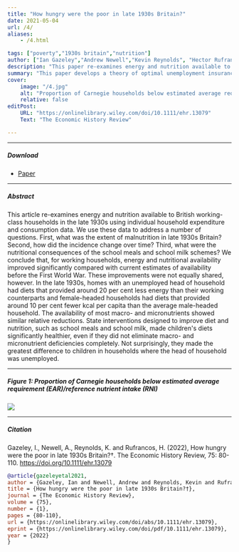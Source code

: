 ```yaml
---
title: "How hungry were the poor in late 1930s Britain?" 
date: 2021-05-04
url: /4/
aliases:
    - /4.html

tags: ["poverty","1930s britain","nutrition"]
author: ["Ian Gazeley","Andrew Newell","Kevin Reynolds", "Hector Rufrancos"]
description: "This paper re-examines energy and nutrition available to British working-class households in the late 1930s using individual household expenditure and consumption data.. Published in EHR, 2021." 
summary: "This paper develops a theory of optimal unemployment insurance in matching models. It derives a sufficient-statistic formula for optimal unemployment insurance, which is useful to determine the optimal cyclicality of unemployment insurance." 
cover:
    image: "/4.jpg"
    alt: "Proportion of Carnegie households below estimated average requirement (EAR)/reference nutrient intake (RNI)"
    relative: false
editPost:
    URL: "https://onlinelibrary.wiley.com/doi/10.1111/ehr.13079"
    Text: "The Economic History Review"

---
```


---

##### Download

+ [Paper](https://onlinelibrary.wiley.com/doi/10.1111/ehr.13079)

---

##### Abstract

This article re-examines energy and nutrition available to British working-class households in the late 1930s using individual household expenditure and consumption data. We use these data to address a number of questions. First, what was the extent of malnutrition in late 1930s Britain? Second, how did the incidence change over time? Third, what were the nutritional consequences of the school meals and school milk schemes? We conclude that, for working households, energy and nutritional availability improved significantly compared with current estimates of availability before the First World War. These improvements were not equally shared, however. In the late 1930s, homes with an unemployed head of household had diets that provided around 20 per cent less energy than their working counterparts and female-headed households had diets that provided around 10 per cent fewer kcal per capita than the average male-headed household. The availability of most macro- and micronutrients showed similar relative reductions. State interventions designed to improve diet and nutrition, such as school meals and school milk, made children's diets significantly healthier, even if they did not eliminate macro- and micronutrient deficiencies completely. Not surprisingly, they made the greatest difference to children in households where the head of household was unemployed.

---

##### Figure 1:  Proportion of Carnegie households below estimated average requirement (EAR)/reference nutrient intake (RNI)

![](/4.jpg)

---

##### Citation

Gazeley, I., Newell, A., Reynolds, K. and Rufrancos, H. (2022), How hungry were the poor in late 1930s Britain?†. The Economic History Review, 75: 80-110. https://doi.org/10.1111/ehr.13079

```BibTeX
@article{gazeleyetal2021,
author = {Gazeley, Ian and Newell, Andrew and Reynolds, Kevin and Rufrancos, Hector},
title = {How hungry were the poor in late 1930s Britain?†},
journal = {The Economic History Review},
volume = {75},
number = {1},
pages = {80-110},
url = {https://onlinelibrary.wiley.com/doi/abs/10.1111/ehr.13079},
eprint = {https://onlinelibrary.wiley.com/doi/pdf/10.1111/ehr.13079},
year = {2022}
}
```
